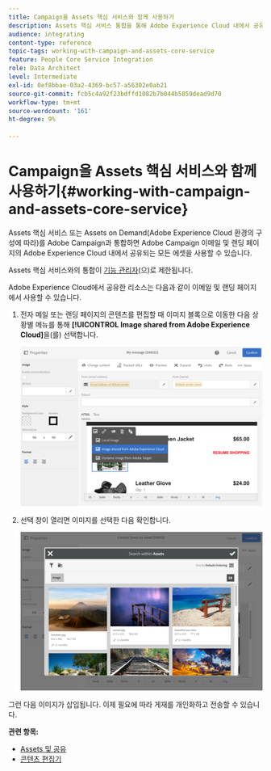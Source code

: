 ```yaml
---
title: Campaign을 Assets 핵심 서비스와 함께 사용하기
description: Assets 핵심 서비스 통합을 통해 Adobe Experience Cloud 내에서 공유되는 모든 리소스를 Adobe Campaign 메시지 및 랜딩 페이지에서 사용할 수 있습니다.
audience: integrating
content-type: reference
topic-tags: working-with-campaign-and-assets-core-service
feature: People Core Service Integration
role: Data Architect
level: Intermediate
exl-id: 0ef8bbae-03a2-4369-bc57-a56302e0ab21
source-git-commit: fcb5c4a92f23bdffd1082b7b044b5859dead9d70
workflow-type: tm+mt
source-wordcount: '161'
ht-degree: 9%

---
```


# Campaign을 Assets 핵심 서비스와 함께 사용하기{#working-with-campaign-and-assets-core-service}

Assets 핵심 서비스 또는 Assets on Demand(Adobe Experience Cloud 환경의 구성에 따라)를 Adobe Campaign과 통합하면 Adobe Campaign 이메일 및 랜딩 페이지의 Adobe Experience Cloud 내에서 공유되는 모든 에셋을 사용할 수 있습니다.

Assets 핵심 서비스와의 통합이 [기능 관리자](../../administration/using/users-management.md#functional-administrators)(으)로 제한됩니다.

Adobe Experience Cloud에서 공유한 리소스는 다음과 같이 이메일 및 랜딩 페이지에서 사용할 수 있습니다.

1. 전자 메일 또는 랜딩 페이지의 콘텐츠를 편집할 때 이미지 블록으로 이동한 다음 상황별 메뉴를 통해 **[!UICONTROL Image shared from Adobe Experience Cloud]**&#x200B;을(를) 선택합니다.

   ![](assets/dam_insert_image_dce.png)

1. 선택 창이 열리면 이미지를 선택한 다음 확인합니다.

   ![](assets/dam_shared_image_selection.png)

그런 다음 이미지가 삽입됩니다. 이제 필요에 따라 게재를 개인화하고 전송할 수 있습니다.

**관련 항목:**

* [Assets 및 공유](https://experienceleague.adobe.com/docs/core-services/interface/assets/experience-cloud-assets.html)
* [콘텐츠 편집기](../../designing/using/personalization.md#example-email-personalization)
